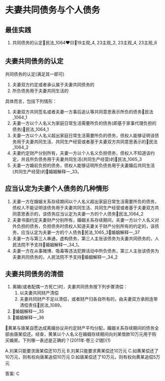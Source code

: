 
# 夫妻共同债务与个人债务


## 最佳实践




1. 共同债务的认定🚪民法_1064❤️🟨🚪19主观_4, 23主观_2, 23主观_4, 23主观_6



## 夫妻共同债务的认定

共同债务的认定(满足其一即可)
1. 夫妻双方约定或者承认属于夫妻共同债务的
2. 所负债务用于夫妻共同生活的

具体而言，包括下列情形：
1. 夫妻双方共同签名或者夫妻一方事后追认等共同意思表示所负的债务🚪民法_1064_1
2. 夫妻一方以个人名义为家庭日常生活需要所负的债务(即基于家事代理负担的债务)🚪民法_1064_1
3. 夫妻一方以个人名义超出家庭日常生活需要所负的债务，债权人能够证明该债务用于夫妻共同生活、共同生产经营或者基于夫妻双方共同意思表示的🚪民法_1064_2
4. 夫妻约定财产分别所有，夫妻一方以个人名义负担债务，债权人不知道该约定，并且所负债务用于夫妻共同生活(共同生产经营)的🚪民法_1065_3
5. 夫妻一方婚前负担的债务，债权人能够证明所负债务用于夫妻婚后共同生活(共同生产经营)的🚪婚姻解释一_33。



## 应当认定为夫妻个人债务的几种情形
1. 夫妻一方在婚姻关系存续期间以个人名义超出家庭日常生活需要所负的债务，债权人不能证明该债务用于夫妻共同生活、共同生产经营或者基于夫妻双方共同意思表示的，该债务应当认定为夫妻一方的个人债务🚪民法_1064_2
2. 夫妻书面约定夫妻财产分别所有，婚姻关系存续期间，夫妻一方以个人名义对外负担的债务，负担债务时债权人知道夫妻关于财产分别所有的约定的，该债务，应当认定为夫妻一方的个人债务🚪民法_1065_3🚪婚姻解释一_37
3. 夫妻一方与第三人串通，虚构债务，第三人主张该债务为夫妻共同债务的，人民法院不予支持🚪婚姻解释一_34_1。
4. 夫妻一方在从事赌博、吸毒等违法犯罪活动中所负债务，第三人主张该债务为夫妻共同债务的，人民法院不予支持🚪婚姻解释一_34_2

## 夫妻共同债务的清偿

1. 离婚(或者配偶一方死亡)时，夫妻共同债务按下列步骤清偿：
    1. 以夫妻共同财产清偿
    2. 夫妻共同财产不足以清偿，或者财产归各自所有的，由夫妻双方承担连带清偿责任🚪民法_1089。
2. 🚪婚姻解释一_35
3. 🚪婚姻解释一_36




🍐黄某与唐某自愿达成离婚协议并约定财产平均分配，婚姻关系存续期间的债务全部由唐某偿还。经查，黄某以个人名义在婚姻存续期间向刘某借款10万元用于购买婚房。下列哪一表述是正确的？(2011年·卷三·21题)(1)

A.刘某只能要求唐某偿还10万元
B.刘某只能要求黄某偿还10万元
C.如黄某偿还了10万元，则有权向唐某追偿10万元
D.如唐某偿还了10万元，则有权向黄某追偿5万元

答案: C




































